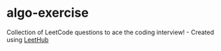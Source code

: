 # algo-exercise
Collection of LeetCode questions to ace the coding interview! - Created using [LeetHub](https://github.com/QasimWani/LeetHub)
